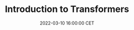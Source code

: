 ---
title: "Introduction to Transformers"
date: 2022-03-10 16:00:00 CET
categories: meetup 
links:
location: Online
picture: /assets/transformer.jpeg
talks:
- title: "Transformers for Image Segmentations"
  speaker:
    name: "Vangelis Kostoulas"
    twitter:
    github:
  abstract: |

---